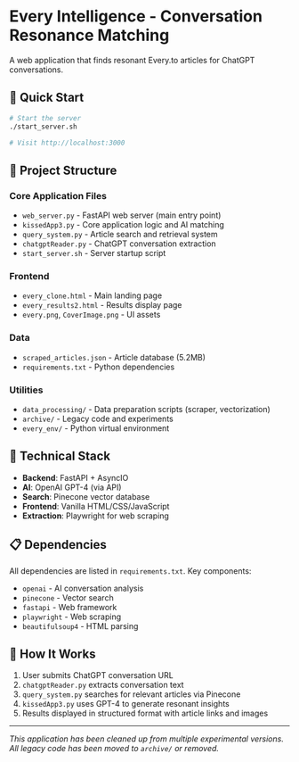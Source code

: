# Every Intelligence - Conversation Resonance Matching

A web application that finds resonant Every.to articles for ChatGPT conversations.

## 🚀 Quick Start

```bash
# Start the server
./start_server.sh

# Visit http://localhost:3000
```

## 📁 Project Structure

### Core Application Files
- `web_server.py` - FastAPI web server (main entry point)
- `kissedApp3.py` - Core application logic and AI matching
- `query_system.py` - Article search and retrieval system
- `chatgptReader.py` - ChatGPT conversation extraction
- `start_server.sh` - Server startup script

### Frontend
- `every_clone.html` - Main landing page
- `every_results2.html` - Results display page
- `every.png`, `CoverImage.png` - UI assets

### Data
- `scraped_articles.json` - Article database (5.2MB)
- `requirements.txt` - Python dependencies

### Utilities
- `data_processing/` - Data preparation scripts (scraper, vectorization)
- `archive/` - Legacy code and experiments
- `every_env/` - Python virtual environment

## 🔧 Technical Stack

- **Backend**: FastAPI + AsyncIO
- **AI**: OpenAI GPT-4 (via API)
- **Search**: Pinecone vector database
- **Frontend**: Vanilla HTML/CSS/JavaScript
- **Extraction**: Playwright for web scraping

## 📋 Dependencies

All dependencies are listed in `requirements.txt`. Key components:
- `openai` - AI conversation analysis
- `pinecone` - Vector search
- `fastapi` - Web framework
- `playwright` - Web scraping
- `beautifulsoup4` - HTML parsing

## 🎯 How It Works

1. User submits ChatGPT conversation URL
2. `chatgptReader.py` extracts conversation text
3. `query_system.py` searches for relevant articles via Pinecone
4. `kissedApp3.py` uses GPT-4 to generate resonant insights
5. Results displayed in structured format with article links and images

---

*This application has been cleaned up from multiple experimental versions. All legacy code has been moved to `archive/` or removed.* 